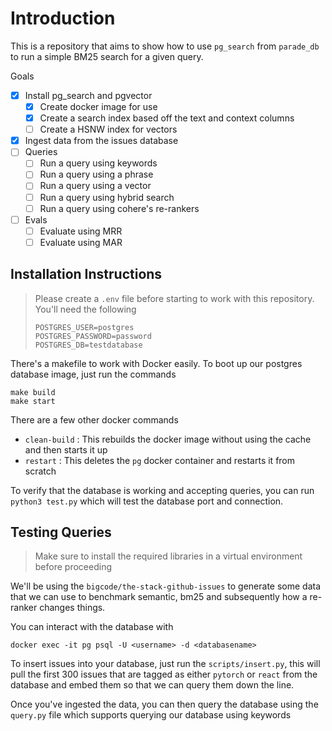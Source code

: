 # Introduction

This is a repository that aims to show how to use `pg_search` from `parade_db` to run a simple BM25 search for a given query. 

Goals

- [x] Install pg_search and pgvector
  - [x] Create docker image for use
  - [x] Create a search index based off the text and context columns
  - [ ] Create a HSNW index for vectors
- [x] Ingest data from the issues database
- [ ] Queries
  - [ ] Run a query using keywords
  - [ ] Run a query using a phrase
  - [ ] Run a query using a vector
  - [ ] Run a query using hybrid search
  - [ ] Run a query using cohere's re-rankers
- [ ] Evals
  - [ ] Evaluate using MRR
  - [ ] Evaluate using MAR

## Installation Instructions

> Please create a `.env` file before starting to work with this repository. You'll need the following
> ```
> POSTGRES_USER=postgres
> POSTGRES_PASSWORD=password
> POSTGRES_DB=testdatabase
> ```

There's a makefile to work with Docker easily. To boot up our postgres database image, just run the commands

```
make build 
make start
```

There are a few other docker commands
- `clean-build` : This rebuilds the docker image without using the cache and then starts it up
- `restart` : This deletes the `pg` docker container and restarts it from scratch

To verify that the database is working and accepting queries, you can run `python3 test.py` which will test the database port and connection.

## Testing Queries

> Make sure to install the required libraries in a virtual environment before proceeding

We'll be using the `bigcode/the-stack-github-issues` to generate some data that we can use to benchmark semantic, bm25 and subsequently how a re-ranker changes things.

You can interact with the database with 

```
docker exec -it pg psql -U <username> -d <databasename>
```

To insert issues into your database, just run the `scripts/insert.py`, this will pull the first 300 issues that are tagged as either `pytorch` or `react` from the database and embed them so that we can query them down the line.

Once you've ingested the data, you can then query the database using the `query.py` file which supports querying our database using keywords
